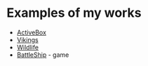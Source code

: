# Examples of my works
* [ActiveBox](https://dariavorom.github.io/ActiveBox/)
* [Vikings](https://dariavorom.github.io/Vikings/)
* [Wildlife](https://dariavorom.github.io/wildlife/)
* [BattleShip](https://dariavorom.github.io/BattleShip/) - game
